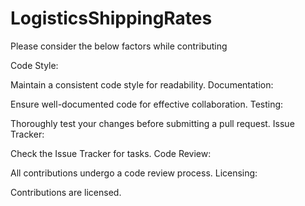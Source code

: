 # LogisticsShippingRates
Please consider the below factors while contributing

Code Style:

Maintain a consistent code style for readability.
Documentation:

Ensure well-documented code for effective collaboration.
Testing:

Thoroughly test your changes before submitting a pull request.
Issue Tracker:

Check the Issue Tracker for tasks.
Code Review:

All contributions undergo a code review process.
Licensing:

Contributions are licensed.
